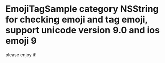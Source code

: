 # EmojiTagSample category NSString for checking emoji and tag emoji, support unicode version 9.0 and ios emoji 9
please enjoy it!
